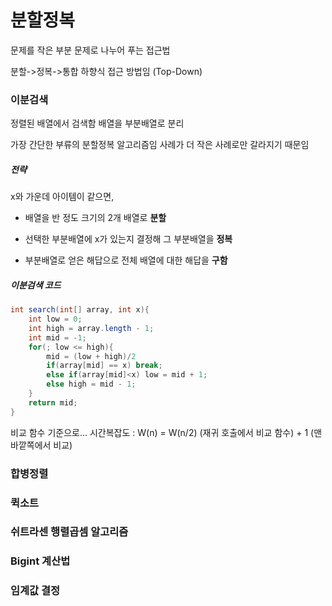 # 분할정복

문제를 작은 부분 문제로 나누어 푸는 접근법

분할->정복->통합
하향식 접근 방법임 (Top-Down)


### 이분검색

정렬된 배열에서 검색함
배열을 부분배열로 분리

가장 간단한 부류의 분할정복 알고리즘임
사례가 더 작은 사례로만 갈라지기 때문임

##### 전략

x와 가운데 아이템이 같으면,

* 배열을 반 정도 크기의 2개 배열로 **분할**

* 선택한 부분배열에 x가 있는지 결정해 그 부분배열을 **정복**

* 부분배열로 얻은 해답으로 전체 배열에 대한 해답을 **구함**

##### 이분검색 코드

```java
int search(int[] array, int x){
    int low = 0;
    int high = array.length - 1;
    int mid = -1;
    for(; low <= high){
        mid = (low + high)/2
        if(array[mid] == x) break;
        else if(array[mid]<x) low = mid + 1;
        else high = mid - 1;
    }
    return mid;
}
```

비교 함수 기준으로...
시간복잡도 : W(n) = W(n/2) (재귀 호출에서 비교 함수) + 1 (맨 바깥쪽에서 비교)

### 합병정렬

### 퀵소트

### 쉬트라센 행렬곱셈 알고리즘

### Bigint 계산법

### 임계값 결정